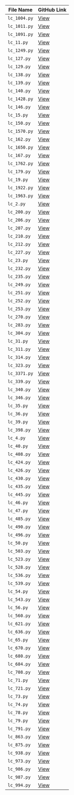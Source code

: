 | File Name | GitHub Link |
|-----------|--------------|
| `lc_1004.py` | [View](https://github.com/dk67604/python-learning/blob/main/coding_2025/meta/lc_1004.py) |
| `lc_1011.py` | [View](https://github.com/dk67604/python-learning/blob/main/coding_2025/meta/lc_1011.py) |
| `lc_1091.py` | [View](https://github.com/dk67604/python-learning/blob/main/coding_2025/meta/lc_1091.py) |
| `lc_11.py` | [View](https://github.com/dk67604/python-learning/blob/main/coding_2025/meta/lc_11.py) |
| `lc_1249.py` | [View](https://github.com/dk67604/python-learning/blob/main/coding_2025/meta/lc_1249.py) |
| `lc_127.py` | [View](https://github.com/dk67604/python-learning/blob/main/coding_2025/meta/lc_127.py) |
| `lc_129.py` | [View](https://github.com/dk67604/python-learning/blob/main/coding_2025/meta/lc_129.py) |
| `lc_138.py` | [View](https://github.com/dk67604/python-learning/blob/main/coding_2025/meta/lc_138.py) |
| `lc_139.py` | [View](https://github.com/dk67604/python-learning/blob/main/coding_2025/meta/lc_139.py) |
| `lc_140.py` | [View](https://github.com/dk67604/python-learning/blob/main/coding_2025/meta/lc_140.py) |
| `lc_1428.py` | [View](https://github.com/dk67604/python-learning/blob/main/coding_2025/meta/lc_1428.py) |
| `lc_146.py` | [View](https://github.com/dk67604/python-learning/blob/main/coding_2025/meta/lc_146.py) |
| `lc_15.py` | [View](https://github.com/dk67604/python-learning/blob/main/coding_2025/meta/lc_15.py) |
| `lc_150.py` | [View](https://github.com/dk67604/python-learning/blob/main/coding_2025/meta/lc_150.py) |
| `lc_1570.py` | [View](https://github.com/dk67604/python-learning/blob/main/coding_2025/meta/lc_1570.py) |
| `lc_162.py` | [View](https://github.com/dk67604/python-learning/blob/main/coding_2025/meta/lc_162.py) |
| `lc_1650.py` | [View](https://github.com/dk67604/python-learning/blob/main/coding_2025/meta/lc_1650.py) |
| `lc_167.py` | [View](https://github.com/dk67604/python-learning/blob/main/coding_2025/meta/lc_167.py) |
| `lc_1762.py` | [View](https://github.com/dk67604/python-learning/blob/main/coding_2025/meta/lc_1762.py) |
| `lc_179.py` | [View](https://github.com/dk67604/python-learning/blob/main/coding_2025/meta/lc_179.py) |
| `lc_19.py` | [View](https://github.com/dk67604/python-learning/blob/main/coding_2025/meta/lc_19.py) |
| `lc_1922.py` | [View](https://github.com/dk67604/python-learning/blob/main/coding_2025/meta/lc_1922.py) |
| `lc_1963.py` | [View](https://github.com/dk67604/python-learning/blob/main/coding_2025/meta/lc_1963.py) |
| `lc_2.py` | [View](https://github.com/dk67604/python-learning/blob/main/coding_2025/meta/lc_2.py) |
| `lc_200.py` | [View](https://github.com/dk67604/python-learning/blob/main/coding_2025/meta/lc_200.py) |
| `lc_206.py` | [View](https://github.com/dk67604/python-learning/blob/main/coding_2025/meta/lc_206.py) |
| `lc_207.py` | [View](https://github.com/dk67604/python-learning/blob/main/coding_2025/meta/lc_207.py) |
| `lc_210.py` | [View](https://github.com/dk67604/python-learning/blob/main/coding_2025/meta/lc_210.py) |
| `lc_212.py` | [View](https://github.com/dk67604/python-learning/blob/main/coding_2025/meta/lc_212.py) |
| `lc_227.py` | [View](https://github.com/dk67604/python-learning/blob/main/coding_2025/meta/lc_227.py) |
| `lc_23.py` | [View](https://github.com/dk67604/python-learning/blob/main/coding_2025/meta/lc_23.py) |
| `lc_232.py` | [View](https://github.com/dk67604/python-learning/blob/main/coding_2025/meta/lc_232.py) |
| `lc_235.py` | [View](https://github.com/dk67604/python-learning/blob/main/coding_2025/meta/lc_235.py) |
| `lc_249.py` | [View](https://github.com/dk67604/python-learning/blob/main/coding_2025/meta/lc_249.py) |
| `lc_251.py` | [View](https://github.com/dk67604/python-learning/blob/main/coding_2025/meta/lc_251.py) |
| `lc_252.py` | [View](https://github.com/dk67604/python-learning/blob/main/coding_2025/meta/lc_252.py) |
| `lc_253.py` | [View](https://github.com/dk67604/python-learning/blob/main/coding_2025/meta/lc_253.py) |
| `lc_270.py` | [View](https://github.com/dk67604/python-learning/blob/main/coding_2025/meta/lc_270.py) |
| `lc_283.py` | [View](https://github.com/dk67604/python-learning/blob/main/coding_2025/meta/lc_283.py) |
| `lc_304.py` | [View](https://github.com/dk67604/python-learning/blob/main/coding_2025/meta/lc_304.py) |
| `lc_31.py` | [View](https://github.com/dk67604/python-learning/blob/main/coding_2025/meta/lc_31.py) |
| `lc_311.py` | [View](https://github.com/dk67604/python-learning/blob/main/coding_2025/meta/lc_311.py) |
| `lc_314.py` | [View](https://github.com/dk67604/python-learning/blob/main/coding_2025/meta/lc_314.py) |
| `lc_323.py` | [View](https://github.com/dk67604/python-learning/blob/main/coding_2025/meta/lc_323.py) |
| `lc_3371.py` | [View](https://github.com/dk67604/python-learning/blob/main/coding_2025/meta/lc_3371.py) |
| `lc_339.py` | [View](https://github.com/dk67604/python-learning/blob/main/coding_2025/meta/lc_339.py) |
| `lc_340.py` | [View](https://github.com/dk67604/python-learning/blob/main/coding_2025/meta/lc_340.py) |
| `lc_346.py` | [View](https://github.com/dk67604/python-learning/blob/main/coding_2025/meta/lc_346.py) |
| `lc_35.py` | [View](https://github.com/dk67604/python-learning/blob/main/coding_2025/meta/lc_35.py) |
| `lc_36.py` | [View](https://github.com/dk67604/python-learning/blob/main/coding_2025/meta/lc_36.py) |
| `lc_39.py` | [View](https://github.com/dk67604/python-learning/blob/main/coding_2025/meta/lc_39.py) |
| `lc_398.py` | [View](https://github.com/dk67604/python-learning/blob/main/coding_2025/meta/lc_398.py) |
| `lc_4.py` | [View](https://github.com/dk67604/python-learning/blob/main/coding_2025/meta/lc_4.py) |
| `lc_40.py` | [View](https://github.com/dk67604/python-learning/blob/main/coding_2025/meta/lc_40.py) |
| `lc_408.py` | [View](https://github.com/dk67604/python-learning/blob/main/coding_2025/meta/lc_408.py) |
| `lc_424.py` | [View](https://github.com/dk67604/python-learning/blob/main/coding_2025/meta/lc_424.py) |
| `lc_426.py` | [View](https://github.com/dk67604/python-learning/blob/main/coding_2025/meta/lc_426.py) |
| `lc_430.py` | [View](https://github.com/dk67604/python-learning/blob/main/coding_2025/meta/lc_430.py) |
| `lc_435.py` | [View](https://github.com/dk67604/python-learning/blob/main/coding_2025/meta/lc_435.py) |
| `lc_445.py` | [View](https://github.com/dk67604/python-learning/blob/main/coding_2025/meta/lc_445.py) |
| `lc_46.py` | [View](https://github.com/dk67604/python-learning/blob/main/coding_2025/meta/lc_46.py) |
| `lc_47.py` | [View](https://github.com/dk67604/python-learning/blob/main/coding_2025/meta/lc_47.py) |
| `lc_485.py` | [View](https://github.com/dk67604/python-learning/blob/main/coding_2025/meta/lc_485.py) |
| `lc_490.py` | [View](https://github.com/dk67604/python-learning/blob/main/coding_2025/meta/lc_490.py) |
| `lc_496.py` | [View](https://github.com/dk67604/python-learning/blob/main/coding_2025/meta/lc_496.py) |
| `lc_50.py` | [View](https://github.com/dk67604/python-learning/blob/main/coding_2025/meta/lc_50.py) |
| `lc_503.py` | [View](https://github.com/dk67604/python-learning/blob/main/coding_2025/meta/lc_503.py) |
| `lc_523.py` | [View](https://github.com/dk67604/python-learning/blob/main/coding_2025/meta/lc_523.py) |
| `lc_528.py` | [View](https://github.com/dk67604/python-learning/blob/main/coding_2025/meta/lc_528.py) |
| `lc_536.py` | [View](https://github.com/dk67604/python-learning/blob/main/coding_2025/meta/lc_536.py) |
| `lc_539.py` | [View](https://github.com/dk67604/python-learning/blob/main/coding_2025/meta/lc_539.py) |
| `lc_54.py` | [View](https://github.com/dk67604/python-learning/blob/main/coding_2025/meta/lc_54.py) |
| `lc_543.py` | [View](https://github.com/dk67604/python-learning/blob/main/coding_2025/meta/lc_543.py) |
| `lc_56.py` | [View](https://github.com/dk67604/python-learning/blob/main/coding_2025/meta/lc_56.py) |
| `lc_560.py` | [View](https://github.com/dk67604/python-learning/blob/main/coding_2025/meta/lc_560.py) |
| `lc_621.py` | [View](https://github.com/dk67604/python-learning/blob/main/coding_2025/meta/lc_621.py) |
| `lc_636.py` | [View](https://github.com/dk67604/python-learning/blob/main/coding_2025/meta/lc_636.py) |
| `lc_65.py` | [View](https://github.com/dk67604/python-learning/blob/main/coding_2025/meta/lc_65.py) |
| `lc_670.py` | [View](https://github.com/dk67604/python-learning/blob/main/coding_2025/meta/lc_670.py) |
| `lc_680.py` | [View](https://github.com/dk67604/python-learning/blob/main/coding_2025/meta/lc_680.py) |
| `lc_684.py` | [View](https://github.com/dk67604/python-learning/blob/main/coding_2025/meta/lc_684.py) |
| `lc_708.py` | [View](https://github.com/dk67604/python-learning/blob/main/coding_2025/meta/lc_708.py) |
| `lc_71.py` | [View](https://github.com/dk67604/python-learning/blob/main/coding_2025/meta/lc_71.py) |
| `lc_721.py` | [View](https://github.com/dk67604/python-learning/blob/main/coding_2025/meta/lc_721.py) |
| `lc_73.py` | [View](https://github.com/dk67604/python-learning/blob/main/coding_2025/meta/lc_73.py) |
| `lc_74.py` | [View](https://github.com/dk67604/python-learning/blob/main/coding_2025/meta/lc_74.py) |
| `lc_78.py` | [View](https://github.com/dk67604/python-learning/blob/main/coding_2025/meta/lc_78.py) |
| `lc_79.py` | [View](https://github.com/dk67604/python-learning/blob/main/coding_2025/meta/lc_79.py) |
| `lc_791.py` | [View](https://github.com/dk67604/python-learning/blob/main/coding_2025/meta/lc_791.py) |
| `lc_863.py` | [View](https://github.com/dk67604/python-learning/blob/main/coding_2025/meta/lc_863.py) |
| `lc_875.py` | [View](https://github.com/dk67604/python-learning/blob/main/coding_2025/meta/lc_875.py) |
| `lc_938.py` | [View](https://github.com/dk67604/python-learning/blob/main/coding_2025/meta/lc_938.py) |
| `lc_973.py` | [View](https://github.com/dk67604/python-learning/blob/main/coding_2025/meta/lc_973.py) |
| `lc_986.py` | [View](https://github.com/dk67604/python-learning/blob/main/coding_2025/meta/lc_986.py) |
| `lc_987.py` | [View](https://github.com/dk67604/python-learning/blob/main/coding_2025/meta/lc_987.py) |
| `lc_994.py` | [View](https://github.com/dk67604/python-learning/blob/main/coding_2025/meta/lc_994.py) |